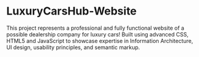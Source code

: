 # LuxuryCarsHub-Website

This project represents a professional and fully functional website of a possible dealership company for luxury cars! Built using advanced CSS, HTML5 and JavaScript to showcase expertise in Information Architecture, UI design, usability principles, and semantic markup.

